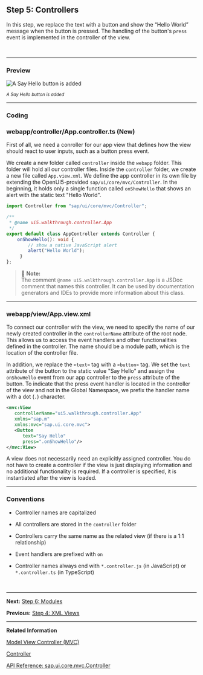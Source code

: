 ## Step 5: Controllers

In this step, we replace the text with a button and show the “Hello World” message when the button is pressed. The handling of the button's `press` event is implemented in the controller of the view.

&nbsp;

***

### Preview


![](https://sdk.openui5.org/docs/topics/loiocedfdf89b30643ddbfcab1fe50bfa892_LowRes.png "A Say Hello button is added")

<sup>*A Say Hello button is added*</sup>
***

### Coding

### webapp/controller/App.controller.ts \(New\)

First of all, we need a conroller for our app view that defines how the view should react to user inputs, such as a button press event. 

We create a new folder called `controller` inside the `webapp` folder. This folder will hold all our controller files. Inside the `controller` folder, we create a new file called `App.view.xml`. We define the app controller in its own file by extending the OpenUI5-provided `sap/ui/core/mvc/Controller`. In the beginning, it holds only a single function called `onShowHello` that shows an alert with the static text "Hello World".


```ts
import Controller from "sap/ui/core/mvc/Controller";

/**
 * @name ui5.walkthrough.controller.App
 */
export default class AppController extends Controller {
    onShowHello(): void {
        // show a native JavaScript alert
        alert("Hello World");
     }
};

```

> 📝 **Note:** <br>
> The comment `@name ui5.walkthrough.controller.App` is a JSDoc comment that names this controller. It can be used by documentation generators and IDEs to provide more information about this class.

***

### webapp/view/App.view.xml

To connect our controller with the view, we need to specify the name of our newly created controller in the `controllerName` attribute of the root node. This allows us to access the event handlers and other functionalities defined in the controller. The name should be a module path, which is the location of the controller file. 

In addition, we replace the `<text>` tag with a `<button>` tag. We set the `text` attribute of the button to the static value "Say Hello" and assign the `onShowHello` event from our app controller to the `press` attribute of the button. To indicate that the press event handler is located in the controller of the view and not in the Global Namespace, we prefix the handler name with a dot (`.`) character.

```xml
<mvc:View
   controllerName="ui5.walkthrough.controller.App"
   xmlns="sap.m"
   xmlns:mvc="sap.ui.core.mvc">
   <Button
      text="Say Hello"
      press=".onShowHello"/>
</mvc:View>

```

A view does not necessarily need an explicitly assigned controller. You do not have to create a controller if the view is just displaying information and no additional functionality is required. If a controller is specified, it is instantiated after the view is loaded.

***

### Conventions

-   Controller names are capitalized

-   All controllers are stored in the `controller` folder

-   Controllers carry the same name as the related view \(if there is a 1:1 relationship\)

-   Event handlers are prefixed with `on`

-   Controller names always end with `*.controller.js` \(in JavaScript\) or `*.controller.ts` \(in TypeScript\) 

&nbsp;

***

**Next:** [Step 6: Modules](../06/README.md "In OpenUI5, resources are often referred to as modules. In this step, we replace the alert from the last exercise with a proper Message Toast from the `sap.m` library.")

**Previous:** [Step 4: XML Views](../04/README.md "Putting all our UI into the index.html file will very soon result in a messy setup and there is quite a bit of work ahead of us. So let’s do a first modularization by putting the sap/m/Text control into a dedicated view.")

***

**Related Information**

[Model View Controller \(MVC\)](https://sdk.openui5.org/topic/91f233476f4d1014b6dd926db0e91070.html "The Model View Controller (MVC) concept is used in OpenUI5 to separate the representation of information from the user interaction. This separation facilitates development and the changing of parts independently.")

[Controller](https://sdk.openui5.org/topic/121b8e6337d147af9819129e428f1f75.html "A controller contains methods that define how models and views interact.")

[API Reference: sap.ui.core.mvc.Controller](https://sdk.openui5.org/api/sap.ui.core.mvc.Controller)